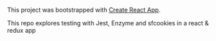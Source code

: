 This project was bootstrapped with [Create React App](https://github.com/facebook/create-react-app).

This repo explores testing with Jest, Enzyme and sfcookies in a react & redux app
